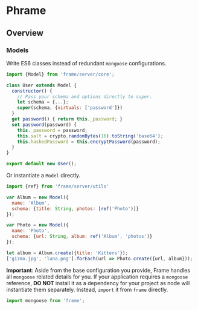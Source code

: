 # Phrame
## Overview
### Models
Write ES6 classes instead of redundant `mongoose` configurations.

```js
import {Model} from 'frame/server/core';

class User extends Model {
  constructor() {
    // Pass your schema and options directly to super.
    let schema = {...};
    super(schema, {virtuals: ['password']})
  }
  get password() { return this._password; }
  set password(password) {
    this._password = password;
    this.salt = crypto.randomBytes(16).toString('base64');
    this.hashedPassword = this.encryptPassword(password);
  }
}

export default new User();
```

Or instantiate a `Model` directly.

```js
import {ref} from 'frame/server/utils'

var Album = new Model({
  name: 'Album',
  schema: {title: String, photos: [ref('Photo')]}
});

var Photo = new Model({
  name: 'Photo',
  schema: {url: String, album: ref('Album', 'photos')}
});

let album = Album.create({title: 'Kittens'});
['gizmo.jpg', 'luna.png'].forEach(url => Photo.create({url, album}));
```

**Important**: Aside from the base configuration you provide, Frame handles all `mongoose` related details for you. If your application requires a `mongoose` reference, **DO NOT** install it as a dependency for your project as node will instantiate them separately. Instead, `import` it from `frame` directly.

```js
import mongoose from 'frame';
```
